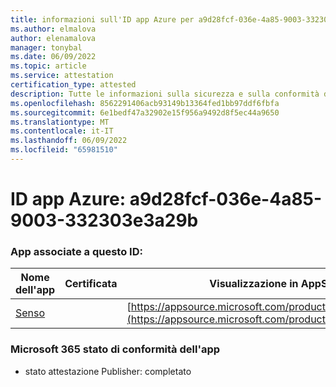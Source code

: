 ```yaml
---
title: informazioni sull'ID app Azure per a9d28fcf-036e-4a85-9003-332303e3a29b
ms.author: elmalova
author: elenamalova
manager: tonybal
ms.date: 06/09/2022
ms.topic: article
ms.service: attestation
certification_type: attested
description: Tutte le informazioni sulla sicurezza e sulla conformità disponibili per a9d28fcf-036e-4a85-9003-332303e3a29b.
ms.openlocfilehash: 8562291406acb93149b13364fed1bb97ddf6fbfa
ms.sourcegitcommit: 6e1bedf47a32902e15f956a9492d8f5ec44a9650
ms.translationtype: MT
ms.contentlocale: it-IT
ms.lasthandoff: 06/09/2022
ms.locfileid: "65981510"
---
```

# <a name="azure-app-id-a9d28fcf-036e-4a85-9003-332303e3a29b"></a>ID app Azure: a9d28fcf-036e-4a85-9003-332303e3a29b


### <a name="apps-associated-with-this-id"></a>App associate a questo ID:
| **Nome dell'app** | **Certificata** | **Visualizzazione in AppSource** |
|--------------|---------------|-----------------------|
| [Senso](../forward/WA200002571.md) |  | [https://appsource.microsoft.com/product/office/WA200002571](https://appsource.microsoft.com/product/office/WA200002571) |

### <a name="microsoft-365-app-compliance-status"></a>Microsoft 365 stato di conformità dell'app
- stato attestazione Publisher: completato
